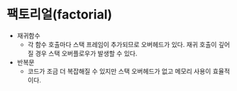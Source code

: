 # 팩토리얼(factorial)

+ 재귀함수
  + 각 함수 호출마다 스택 프레임이 추가되므로 오버헤드가 있다. 재귀 호출이 깊어질 경우 스택 오버플로우가 발생할 수 있다.
+ 반복문
  + 코드가 조금 더 복잡해질 수 있지만 스택 오버헤드가 없고 메모리 사용이 효율적이다.